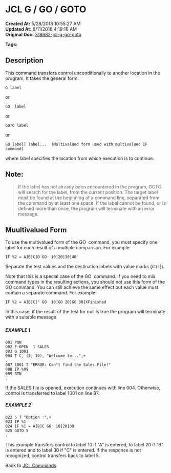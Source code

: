 # JCL G / GO  / GOTO

**Created At:** 5/28/2018 10:55:27 AM  
**Updated At:** 6/11/2018 4:19:16 AM  
**Original Doc:** [318682-jcl-g-go-goto](https://docs.jbase.com/45792-jcl/318682-jcl-g-go-goto)  

**Tags:**
<badge text='jcl' vertical='middle' />

## Description 

This command transfers control unconditionally to another location in the program. It takes the general form:

```
G label
```

or

```
GO  label
```

or

```
GOTO label
```

or

```
GO label] label...  (Multivalued form used with multivalued IF command)
```

where label specifies the location from which execution is to continue.



## Note: 


> If the label has not already been encountered in the program, GOTO will search for the label, from the current position. The target label must be found at the beginning of a command line, separated from the command by at least one space. If the label cannot be found, or is defined more than once, the program will terminate with an error message.




## Muultivalued Form 

To use the multivalued form of the GO  command, you must specify one label for each result of a multiple comparison. For example:

```
IF %2 = A]B]C]D GO  10]20]30]40
```

Separate the test values and the destination labels with value marks (ctrl ]).

Note that this is a special case of the GO  command. If you need to mix command types in the resulting actions, you should not use this form of the GO command. You can still achieve the same effect but each value must contain a separate command. For example:

```
IF %2 = A]B]C]" GO  10]GO 20]GO 30]XFinished
```

In this case, if the result of the test for null is true the program will terminate with a suitable message.

##### 


##### EXAMPLE 1

```
001 PQN
002 F-OPEN  1 SALES
003 G 1001
004 T C, (5, 10), "Welcome to...",+
.
087 1001 T "ERROR: Can"t find the Sales File!"
088 IP %99
089 RTN
.
```

If the SALES file is opened, execution continues with line 004. Otherwise, control is transferred to label 1001 on line 87.



##### EXAMPLE 2

```
022 5 T "Option :",+
023 IP %1
024 IF %1 = A]B]C GO  10]20]30
025 GOTO 5
.
```

This example transfers control to label 10 if "A" is entered, to label 20 if "B" is entered and to label 30 if "C" is entered. If the response is not recognized, control transfers back to label 5.



Back to [JCL Commands](jcl-commands)
